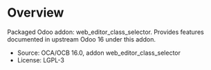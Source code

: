 # Overview

Packaged Odoo addon: web_editor_class_selector. Provides features documented in upstream Odoo 16 under this addon.

- Source: OCA/OCB 16.0, addon web_editor_class_selector
- License: LGPL-3
